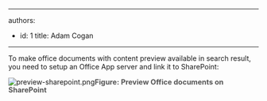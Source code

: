 

---
authors:
  - id: 1
    title: Adam Cogan
---




<span class='intro'> ​​​​​To make office documents with content​&#160;preview available in search result, you need to setup an Office App server and link it to SharePoint&#58; </span>

<dl class="image"><dt>​<img src="/PublishingImages/preview-sharepoint.png" alt="preview-sharepoint.png" />​<span style="color&#58;#555555;font-size&#58;0.9rem;font-weight&#58;bold;line-height&#58;16px;">​Figure&#58; Preview Office documents on SharePoint</span></dt></dl>


